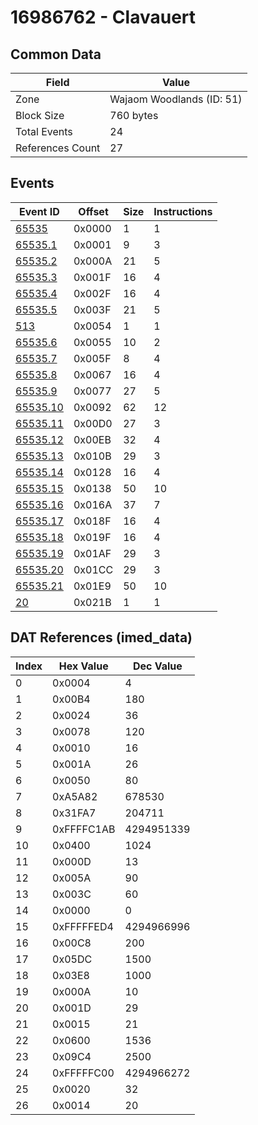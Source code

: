 # 16986762 - Clavauert

## Common Data

| Field            | Value                     |
|------------------|---------------------------|
| Zone             | Wajaom Woodlands (ID: 51) |
| Block Size       | 760 bytes                 |
| Total Events     | 24                        |
| References Count | 27                        |

## Events

| Event ID                  | Offset   |   Size |   Instructions |
|---------------------------|----------|--------|----------------|
| [65535](./65535.md)       | 0x0000   |      1 |              1 |
| [65535.1](./65535.1.md)   | 0x0001   |      9 |              3 |
| [65535.2](./65535.2.md)   | 0x000A   |     21 |              5 |
| [65535.3](./65535.3.md)   | 0x001F   |     16 |              4 |
| [65535.4](./65535.4.md)   | 0x002F   |     16 |              4 |
| [65535.5](./65535.5.md)   | 0x003F   |     21 |              5 |
| [513](./513.md)           | 0x0054   |      1 |              1 |
| [65535.6](./65535.6.md)   | 0x0055   |     10 |              2 |
| [65535.7](./65535.7.md)   | 0x005F   |      8 |              4 |
| [65535.8](./65535.8.md)   | 0x0067   |     16 |              4 |
| [65535.9](./65535.9.md)   | 0x0077   |     27 |              5 |
| [65535.10](./65535.10.md) | 0x0092   |     62 |             12 |
| [65535.11](./65535.11.md) | 0x00D0   |     27 |              3 |
| [65535.12](./65535.12.md) | 0x00EB   |     32 |              4 |
| [65535.13](./65535.13.md) | 0x010B   |     29 |              3 |
| [65535.14](./65535.14.md) | 0x0128   |     16 |              4 |
| [65535.15](./65535.15.md) | 0x0138   |     50 |             10 |
| [65535.16](./65535.16.md) | 0x016A   |     37 |              7 |
| [65535.17](./65535.17.md) | 0x018F   |     16 |              4 |
| [65535.18](./65535.18.md) | 0x019F   |     16 |              4 |
| [65535.19](./65535.19.md) | 0x01AF   |     29 |              3 |
| [65535.20](./65535.20.md) | 0x01CC   |     29 |              3 |
| [65535.21](./65535.21.md) | 0x01E9   |     50 |             10 |
| [20](./20.md)             | 0x021B   |      1 |              1 |

## DAT References (imed_data)

|   Index | Hex Value   |   Dec Value |
|---------|-------------|-------------|
|       0 | 0x0004      |           4 |
|       1 | 0x00B4      |         180 |
|       2 | 0x0024      |          36 |
|       3 | 0x0078      |         120 |
|       4 | 0x0010      |          16 |
|       5 | 0x001A      |          26 |
|       6 | 0x0050      |          80 |
|       7 | 0xA5A82     |      678530 |
|       8 | 0x31FA7     |      204711 |
|       9 | 0xFFFFC1AB  |  4294951339 |
|      10 | 0x0400      |        1024 |
|      11 | 0x000D      |          13 |
|      12 | 0x005A      |          90 |
|      13 | 0x003C      |          60 |
|      14 | 0x0000      |           0 |
|      15 | 0xFFFFFED4  |  4294966996 |
|      16 | 0x00C8      |         200 |
|      17 | 0x05DC      |        1500 |
|      18 | 0x03E8      |        1000 |
|      19 | 0x000A      |          10 |
|      20 | 0x001D      |          29 |
|      21 | 0x0015      |          21 |
|      22 | 0x0600      |        1536 |
|      23 | 0x09C4      |        2500 |
|      24 | 0xFFFFFC00  |  4294966272 |
|      25 | 0x0020      |          32 |
|      26 | 0x0014      |          20 |
